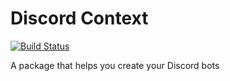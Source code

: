 # Discord Context
[![Build Status](https://travis-ci.com/WebD-EG/Discord-Context.svg?branch=master)](https://travis-ci.com/WebD-EG/Discord-Context)

A package that helps you create your Discord bots